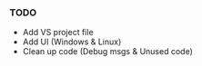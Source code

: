 ### TODO

- Add VS project file
- Add UI (Windows & Linux)
- Clean up code (Debug msgs & Unused code)
